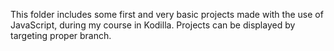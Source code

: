 This folder includes some first and very basic projects made with the use of JavaScript, during my course in Kodilla. 
Projects can be displayed by targeting proper branch. 

